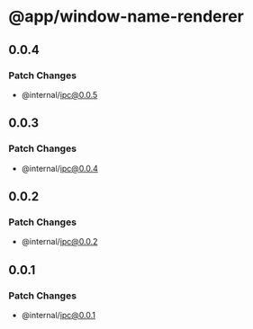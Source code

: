 # @app/window-name-renderer

## 0.0.4

### Patch Changes

- @internal/ipc@0.0.5

## 0.0.3

### Patch Changes

- @internal/ipc@0.0.4

## 0.0.2

### Patch Changes

- @internal/ipc@0.0.2

## 0.0.1

### Patch Changes

- @internal/ipc@0.0.1

